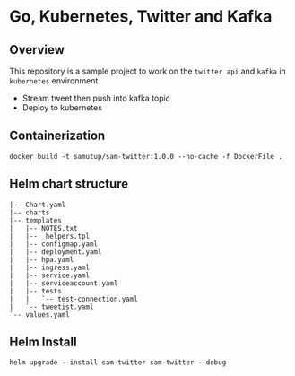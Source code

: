 # Go, Kubernetes, Twitter and Kafka
## Overview

This repository is a sample project to work on the `twitter api` and `kafka` in `kubernetes` environment

* Stream tweet then push into kafka topic
* Deploy to kubernetes

## Containerization

```shell
docker build -t samutup/sam-twitter:1.0.0 --no-cache -f DockerFile .
```
## Helm chart structure
```folder
|-- Chart.yaml
|-- charts
|-- templates
|   |-- NOTES.txt
|   |-- _helpers.tpl
|   |-- configmap.yaml
|   |-- deployment.yaml
|   |-- hpa.yaml
|   |-- ingress.yaml
|   |-- service.yaml
|   |-- serviceaccount.yaml
|   |-- tests
|   |   `-- test-connection.yaml
|   `-- tweetist.yaml
`-- values.yaml
```
## Helm Install

```shell
helm upgrade --install sam-twitter sam-twitter --debug
```